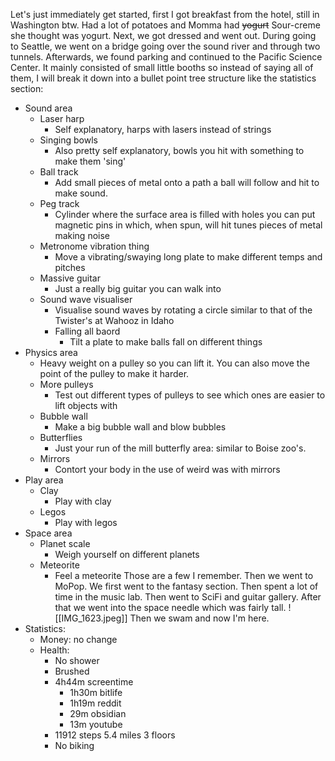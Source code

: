 Let's just immediately get started, first I got breakfast from the hotel, still in Washington btw. Had a lot of potatoes and Momma had ~~yogurt~~ Sour-creme she thought was yogurt. Next, we got dressed and went out. During going to Seattle, we went on a bridge going over the sound river and through two tunnels. Afterwards, we found parking and continued to the Pacific Science Center. It mainly consisted of small little booths so instead of saying all of them, I will break it down into a bullet point tree structure like the statistics section:
- Sound area
	- Laser harp
		- Self explanatory, harps with lasers instead of strings
	- Singing bowls
		- Also pretty self explanatory, bowls you hit with something to make them 'sing'
	- Ball track
		- Add small pieces of metal onto a path a ball will follow and hit to make sound.
	- Peg track
		- Cylinder where the surface area is filled with holes you can put magnetic pins in which, when spun, will hit tunes pieces of metal making noise
	- Metronome vibration thing
		- Move a vibrating/swaying long plate to make different temps and pitches
	- Massive guitar
		- Just a really big guitar you can walk into
	- Sound wave visualiser
		- Visualise sound waves by rotating a circle similar to that of the Twister's at Wahooz in Idaho
		- Falling all baord
			- Tilt a plate to make balls fall on different things
- Physics area
	- Heavy weight on a pulley so you can lift it. You can also move the point of the pulley to make it harder.
	- More pulleys
		- Test out different types of pulleys to see which ones are easier to lift objects with
	- Bubble wall
		- Make a big bubble wall and blow bubbles
	-  Butterflies
		- Just your run of the mill butterfly area: similar to Boise zoo's.
	- Mirrors
		- Contort your body in the use of weird was with mirrors
- Play area
	- Clay
		- Play with clay
	- Legos
		- Play with legos
- Space area
	- Planet scale
		- Weigh yourself on different planets
	- Meteorite
		- Feel a meteorite
Those are a few I remember. Then we went to MoPop. We first went to the fantasy section. Then spent a lot of time in the music lab. Then went to SciFi and guitar gallery. After that we went into the space needle which was fairly tall. ![[IMG_1623.jpeg]] Then we swam and now I'm here.
- Statistics:
	- Money: no change
	- Health:
		- No shower
		- Brushed
		- 4h44m screentime
			- 1h30m bitlife
			- 1h19m reddit
			- 29m obsidian
			- 13m youtube
		- 11912 steps 5.4 miles 3 floors
		- No biking


